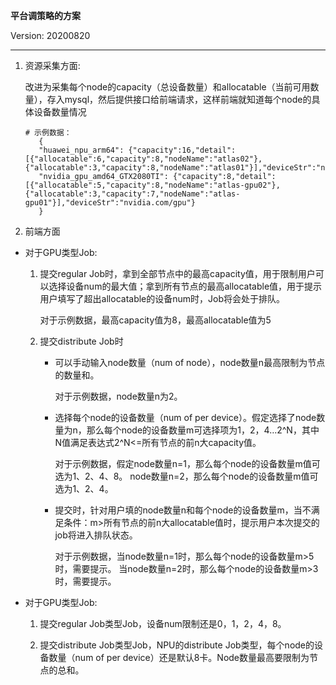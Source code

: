 **平台调策略的方案**

Version: 20200820

---

1.	资源采集方面:

    改进为采集每个node的capacity（总设备数量）和allocatable（当前可用数量），存入mysql，然后提供接口给前端请求，这样前端就知道每个node的具体设备数量情况

        

     ```
    # 示例数据：
        {
        "huawei_npu_arm64": {"capacity":16,"detail":[{"allocatable":6,"capacity":8,"nodeName":"atlas02"},{"allocatable":3,"capacity":8,"nodeName":"atlas01"}],"deviceStr":"npu.huawei.com/NPU"},
        "nvidia_gpu_amd64_GTX2080TI": {"capacity":8,"detail":[{"allocatable":5,"capacity":8,"nodeName":"atlas-gpu02"},{"allocatable":3,"capacity":7,"nodeName":"atlas-gpu01"}],"deviceStr":"nvidia.com/gpu"}
        }
     ```

2.	前端方面

* 对于GPU类型Job: 

    1. 提交regular Job时，拿到全部节点中的最高capacity值，用于限制用户可以选择设备num的最大值；拿到所有节点的最高allocatable值，用于提示用户填写了超出allocatable的设备num时，Job将会处于排队。

        对于示例数据，最高capacity值为8，最高allocatable值为5

    2. 提交distribute Job时

        + 可以手动输入node数量（num of node），node数量n最高限制为节点的数量和。

            对于示例数据，node数量n为2。

        + 选择每个node的设备数量（num of per device）。假定选择了node数量为n，那么每个node的设备数量m可选择项为1，2，4…2^N，其中N值满足表达式2^N<=所有节点的前n大capacity值。

            对于示例数据，假定node数量n=1，那么每个node的设备数量m值可选为1、2、4、8。
            node数量n=2，那么每个node的设备数量m值可选为1、2、4。

        + 提交时，针对用户填的node数量n和每个node的设备数量m，当不满足条件：m>所有节点的前n大allocatable值时，提示用户本次提交的job将进入排队状态。

            对于示例数据，当node数量n=1时，那么每个node的设备数量m>5时，需要提示。
            当node数量n=2时，那么每个node的设备数量m>3时，需要提示。

* 对于GPU类型Job: 

    1. 提交regular Job类型Job，设备num限制还是0，1，2，4，8。

    2. 提交distribute Job类型Job，NPU的distribute Job类型，每个node的设备数量（num of per device）还是默认8卡。Node数量最高要限制为节点的总和。
